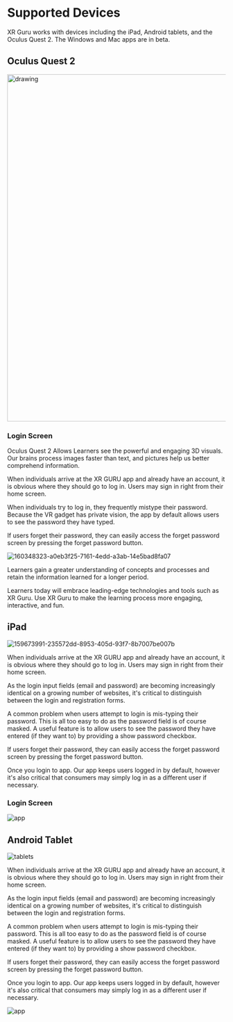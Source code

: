 
#  Supported Devices
XR Guru works with devices including the iPad, Android tablets, and the Oculus Quest 2.
The Windows and Mac apps are in beta.
 

## Oculus Quest 2

 
<img src="https://user-images.githubusercontent.com/101865042/159917994-c4de13e8-5cfd-4f6f-9aec-a4e655ad319e.jpg" alt="drawing" style="width:800px;"/>


### Login Screen

Oculus Quest 2 Allows Learners see the powerful and engaging 3D visuals. Our brains process images faster than text, and pictures help us better comprehend information.

When individuals arrive at the XR GURU app and already have an account, it is obvious where they should go to log in. Users may sign in right from their home screen.

When individuals try to log in, they frequently mistype their password. Because the VR gadget has private vision, the app by default allows users to see the password they have typed.

If users forget their password, they can easily access the forget password screen by pressing the forget password button.

 
![160348323-a0eb3f25-7161-4edd-a3ab-14e5bad8fa07](https://user-images.githubusercontent.com/105265661/167803737-c68f639f-66c4-44ff-93f0-ea2fd1ed5117.png)


 

Learners gain a greater understanding of concepts and processes and retain the information learned for a longer period.

Learners today will embrace leading-edge technologies and tools such as XR Guru. Use XR Guru to make the learning process more engaging, interactive, and fun.




## iPad


![159673991-235572dd-8953-405d-93f7-8b7007be007b](https://user-images.githubusercontent.com/101865042/160373157-c8880592-c728-442b-8db7-dc3964782a0c.png)

When individuals arrive at the XR GURU app and already have an account, it is obvious where they should go to log in. Users may sign in right from their home screen.

As the login input fields (email and password) are becoming increasingly identical on a growing number of websites, it's critical to distinguish between the login and registration forms.

A common problem when users attempt to login is mis-typing their password. This is all too easy to do as the password field is of course masked. A useful feature is to allow users to see the password they have entered (if they want to) by providing a show password checkbox. 


If users forget their password, they can easily access the forget password screen by pressing the forget password button.

Once you login to app.
Our app keeps users logged in by default, however it's also critical that consumers may simply log in as a different user if necessary.

### Login Screen

![app](https://user-images.githubusercontent.com/101865042/160375243-1fbf1da2-e6e7-4421-8ff3-7cbd9c0fa70d.png)


## Android Tablet

![tablets](https://user-images.githubusercontent.com/101865042/160382015-e426097a-8d8a-4b42-9f70-83bed43b70c1.PNG)

 
When individuals arrive at the XR GURU app and already have an account, it is obvious where they should go to log in. Users may sign in right from their home screen.

As the login input fields (email and password) are becoming increasingly identical on a growing number of websites, it's critical to distinguish between the login and registration forms.

A common problem when users attempt to login is mis-typing their password. This is all too easy to do as the password field is of course masked. A useful feature is to allow users to see the password they have entered (if they want to) by providing a show password checkbox. 


If users forget their password, they can easily access the forget password screen by pressing the forget password button.

Once you login to app.
Our app keeps users logged in by default, however it's also critical that consumers may simply log in as a different user if necessary.

![app](https://user-images.githubusercontent.com/101865042/160375243-1fbf1da2-e6e7-4421-8ff3-7cbd9c0fa70d.png)
